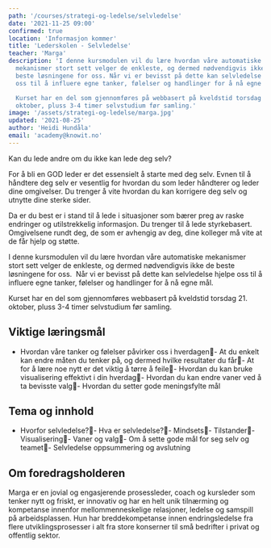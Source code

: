 ```yaml
---
path: '/courses/strategi-og-ledelse/selvledelse'
date: '2021-11-25 09:00'
confirmed: true
location: 'Informasjon kommer'
title: 'Lederskolen - Selvledelse'
teacher: 'Marga'
description: 'I denne kursmodulen vil du lære hvordan våre automatiske
  mekanismer stort sett velger de enkleste, og dermed nødvendigvis ikke de
  beste løsningene for oss. Når vi er bevisst på dette kan selvledelse hjelpe
  oss til å influere egne tanker, følelser og handlinger for å nå egne mål.

  Kurset har en del som gjennomføres på webbasert på kveldstid torsdag 21.
  oktober, pluss 3-4 timer selvstudium før samling.'
image: '/assets/strategi-og-ledelse/marga.jpg'
updated: '2021-08-25'
author: 'Heidi Hundåla'
email: 'academy@knowit.no'
---
```


Kan du lede andre om du ikke kan lede deg selv?

For å bli en GOD leder er det essensielt å starte med deg selv. Evnen til å
håndtere deg selv er vesentlig for hvordan du som leder håndterer og leder
dine omgivelser. Du trenger å vite hvordan du kan korrigere deg selv og
utnytte dine sterke sider.

Da er du best er i stand til å lede i situasjoner som bærer preg av raske
endringer og utilstrekkelig informasjon. Du trenger til å lede styrkebasert.
Omgivelsene rundt deg, de som er avhengig av deg, dine kolleger må vite at de
får hjelp og støtte.

I denne kursmodulen vil du lære hvordan våre automatiske mekanismer stort sett
velger de enkleste, og dermed nødvendigvis ikke de beste løsningene for oss. 
Når vi er bevisst på dette kan selvledelse hjelpe oss til å influere egne
tanker, følelser og handlinger for å nå egne mål.

Kurset har en del som gjennomføres webbasert på kveldstid torsdag 21. oktober,
pluss 3-4 timer selvstudium før samling.

## Viktige læringsmål

- Hvordan våre tanker og følelser påvirker oss i hverdagen- At du enkelt kan
  endre måten du tenker på, og dermed hvilke resultater du får- At for å lære
  noe nytt er det viktig å tørre å feile- Hvordan du kan bruke visualisering
  effektivt i din hverdag- Hvordan du kan endre vaner ved å ta bevisste valg-
  Hvordan du setter gode meningsfylte mål

## Tema og innhold

- Hvorfor selvledelse?- Hva er selvledelse?- Mindsets- Tilstander-
  Visualisering- Vaner og valg- Om å sette gode mål for seg selv og teamet-
  Selvledelse oppsummering og avslutning

## Om foredragsholderen

Marga er en jovial og engasjerende prosessleder, coach og kursleder som tenker
nytt og friskt, er innovativ og har en helt unik tilnærming og kompetanse
innenfor mellommenneskelige relasjoner, ledelse og samspill på arbeidsplassen.
Hun har breddekompetanse innen endringsledelse fra flere utviklingsprosesser i
alt fra store konserner til små bedrifter i privat og offentlig sektor.
